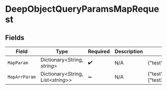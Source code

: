 # DeepObjectQueryParamsMapRequest


## Fields

| Field                                               | Type                                                | Required                                            | Description                                         | Example                                             |
| --------------------------------------------------- | --------------------------------------------------- | --------------------------------------------------- | --------------------------------------------------- | --------------------------------------------------- |
| `MapParam`                                          | Dictionary<String, *string*>                        | :heavy_check_mark:                                  | N/A                                                 | {"test":"value","test2":"value2"}                   |
| `MapArrParam`                                       | Dictionary<String, List<*string*>>                  | :heavy_minus_sign:                                  | N/A                                                 | {"test":["test","test2"],"test2":["test3","test4"]} |